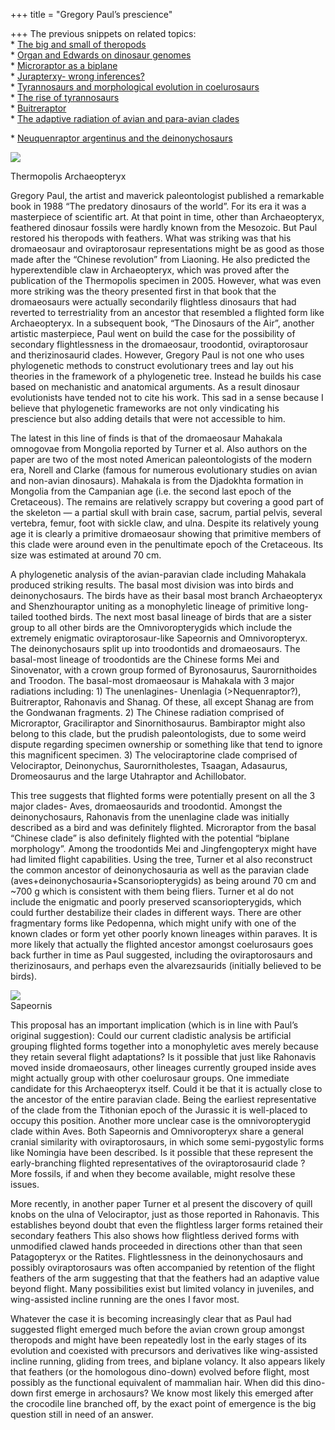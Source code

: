 +++
title = "Gregory Paul’s prescience"

+++
The previous snippets on related topics:  
\* [The big and small of
theropods](http://manollasa.blogspot.com/2007/06/big-and-small-of-theropods.html)  
\* [Organ and Edwards on dinosaur
genomes](http://manollasa.blogspot.com/2007/03/organ-and-edwards-on-dinosaur-genomes.html)  
\* [Microraptor as a
biplane](http://manollasa.blogspot.com/2007/01/microraptor-as-biplane.html)  
\* [Jurapterxy- wrong
inferences?](http://manollasa.blogspot.com/2006/03/jurapterxy-wrong-inferences.html)  
\* [Tyrannosaurs and morphological evolution in
coelurosaurs](http://manollasa.blogspot.com/2006/02/tyrannosaurs-and-morphological.html)  
\* [The rise of
tyrannosaurs](http://manollasa.blogspot.com/2006/02/rise-of-tyrannosaurs.html)  
\*
[Buitreraptor](http://manollasa.blogspot.com/2005/10/buitreraptor.html)  
\* [The adaptive radiation of avian and para-avian
clades](http://manollasa.blogspot.com/2005/02/adaptive-radiation-of-avian-and-para.html)

\* [Neuquenraptor argentinus and the
deinonychosaurs](http://manollasa.blogspot.com/2005/02/neuquenraptor-argentinus-and.html)

[![](https://i1.wp.com/bp1.blogger.com/_ZhvcTTaaD_4/RvX8XEaSUdI/AAAAAAAAAOk/dJkgPiar3Gk/s320/thermopolis_archie.jpg)](http://bp1.blogger.com/_ZhvcTTaaD_4/RvX8XEaSUdI/AAAAAAAAAOk/dJkgPiar3Gk/s1600-h/thermopolis_archie.jpg)

Thermopolis Archaeopteryx

Gregory Paul, the artist and maverick paleontologist published a
remarkable book in 1988 “The predatory dinosaurs of the world”. For its
era it was a masterpiece of scientific art. At that point in time, other
than Archaeopteryx, feathered dinosaur fossils were hardly known from
the Mesozoic. But Paul restored his theropods with feathers. What was
striking was that his dromaeosaur and oviraptorosaur representations
might be as good as those made after the “Chinese revolution” from
Liaoning. He also predicted the hyperextendible claw in Archaeopteryx,
which was proved after the publication of the Thermopolis specimen in
2005. However, what was even more striking was the theory presented
first in that book that the dromaeosaurs were actually secondarily
flightless dinosaurs that had reverted to terrestriality from an
ancestor that resembled a flighted form like Archaeopteryx. In a
subsequent book, “The Dinosaurs of the Air”, another artistic
masterpiece, Paul went on build the case for the possibility of
secondary flightlessness in the dromaeosaur, troodontid, oviraptorosaur
and therizinosaurid clades. However, Gregory Paul is not one who uses
phylogenetic methods to construct evolutionary trees and lay out his
theories in the framework of a phylogenetic tree. Instead he builds his
case based on mechanistic and anatomical arguments. As a result dinosaur
evolutionists have tended not to cite his work. This sad in a sense
because I believe that phylogenetic frameworks are not only vindicating
his prescience but also adding details that were not accessible to him.

The latest in this line of finds is that of the dromaeosaur Mahakala
omnogovae from Mongolia reported by Turner et al. Also authors on the
paper are two of the most noted American paleontologists of the modern
era, Norell and Clarke (famous for numerous evolutionary studies on
avian and non-avian dinosaurs). Mahakala is from the Djadokhta formation
in Mongolia from the Campanian age (i.e. the second last epoch of the
Cretaceous). The remains are relatively scrappy but covering a good part
of the skeleton — a partial skull with brain case, sacrum, partial
pelvis, several vertebra, femur, foot with sickle claw, and ulna.
Despite its relatively young age it is clearly a primitive dromaeosaur
showing that primitive members of this clade were around even in the
penultimate epoch of the Cretaceous. Its size was estimated at around 70
cm.

A phylogenetic analysis of the avian-paravian clade including Mahakala
produced striking results. The basal most division was into birds and
deinonychosaurs. The birds have as their basal most branch Archaeopteryx
and Shenzhouraptor uniting as a monophyletic lineage of primitive
long-tailed toothed birds. The next most basal lineage of birds that are
a sister group to all other birds are the Omnivoropterygids which
include the extremely enigmatic oviraptorosaur-like Sapeornis and
Omnivoropteryx. The deinonychosaurs split up into troodontids and
dromaeosaurs. The basal-most lineage of troodontids are the Chinese
forms Mei and Sinovenator, with a crown group formed of Byronosaurus,
Saurornithoides and Troodon. The basal-most dromaeosaur is Mahakala with
3 major radiations including: 1) The unenlagines- Unenlagia
(\>Nequenraptor?), Buitreraptor, Rahonavis and Shanag. Of these, all
except Shanag are from the Gondwanan fragments. 2) The Chinese radiation
comprised of Microraptor, Graciliraptor and Sinornithosaurus.
Bambiraptor might also belong to this clade, but the prudish
paleontologists, due to some weird dispute regarding specimen ownership
or something like that tend to ignore this magnificent specimen. 3) The
velociraptorine clade comprised of Velociraptor, Deinonychus,
Saurornitholestes, Tsaagan, Adasaurus, Dromeosaurus and the large
Utahraptor and Achillobator.

This tree suggests that flighted forms were potentially present on all
the 3 major clades- Aves, dromaeosaurids and troodontid. Amongst the
deinonychosaurs, Rahonavis from the unenlagine clade was initially
described as a bird and was definitely flighted. Microraptor from the
basal “Chinese clade” is also definitely flighted with the potential
“biplane morphology”. Among the troodontids Mei and Jingfengopteryx
might have had limited flight capabilities. Using the tree, Turner et al
also reconstruct the common ancestor of deinonychosauria as well as the
paravian clade (aves+deinonychosauria+Scansoriopterygids) as being
around 70 cm and \~700 g which is consistent with them being fliers.
Turner et al do not include the enigmatic and poorly preserved
scansoriopterygids, which could further destabilize their clades in
different ways. There are other fragmentary forms like Pedopenna, which
might unify with one of the known clades or form yet other poorly known
lineages within paraves. It is more likely that actually the flighted
ancestor amongst coelurosaurs goes back further in time as Paul
suggested, including the oviraptorosaurs and therizinosaurs, and perhaps
even the alvarezsaurids (initially believed to be birds).

[![](https://i1.wp.com/bp0.blogger.com/_ZhvcTTaaD_4/RvX790aSUcI/AAAAAAAAAOc/1Isczus6mQk/s320/sapeornis.jpg)](http://bp0.blogger.com/_ZhvcTTaaD_4/RvX790aSUcI/AAAAAAAAAOc/1Isczus6mQk/s1600-h/sapeornis.jpg)  
Sapeornis

This proposal has an important implication (which is in line with Paul’s
original suggestion): Could our current cladistic analysis be artificial
grouping flighted forms together into a monophyletic aves merely because
they retain several flight adaptations? Is it possible that just like
Rahonavis moved inside dromaeosaurs, other lineages currently grouped
inside aves might actually group with other coelurosaur groups. One
immediate candidate for this Archaeopteryx itself. Could it be that it
is actually close to the ancestor of the entire paravian clade. Being
the earliest representative of the clade from the Tithonian epoch of the
Jurassic it is well-placed to occupy this position. Another more unclear
case is the omnivoropterygid clade within Aves. Both Sapeornis and
Omnivoropteryx share a general cranial similarity with oviraptorosaurs,
in which some semi-pygostylic forms like Nomingia have been described.
Is it possible that these represent the early-branching flighted
representatives of the oviraptorosaurid clade ? More fossils, if and
when they become available, might resolve these issues.

More recently, in another paper Turner et al present the discovery of
quill knobs on the ulna of Velociraptor, just as those reported in
Rahonavis. This establishes beyond doubt that even the flightless larger
forms retained their secondary feathers This also shows how flightless
derived forms with unmodified clawed hands proceeded in directions other
than that seen Patagopteryx or the Ratites. Flightlessness in the
deinonychosaurs and possibly oviraptorosaurs was often accompanied by
retention of the flight feathers of the arm suggesting that that the
feathers had an adaptive value beyond flight. Many possibilities exist
but limited volancy in juveniles, and wing-assisted incline running are
the ones I favor most.

Whatever the case it is becoming increasingly clear that as Paul had
suggested flight emerged much before the avian crown group amongst
theropods and might have been repeatedly lost in the early stages of its
evolution and coexisted with precursors and derivatives like
wing-assisted incline running, gliding from trees, and biplane volancy.
It also appears likely that feathers (or the homologous dino-down)
evolved before flight, most possibly as the functional equivalent of
mammalian hair. When did this dino-down first emerge in archosaurs? We
know most likely this emerged after the crocodile line branched off, by
the exact point of emergence is the big question still in need of an
answer.
